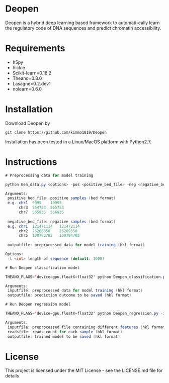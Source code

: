 # Deopen
Deopen is a hybrid deep learning based framework to automati-cally learn the regulatory code of DNA sequences and predict chromatin accessibility.

# Requirements
- h5py
- hickle
- Scikit-learn=0.18.2
- Theano=0.8.0
- Lasagne=0.2.dev1
- nolearn=0.6.0

# Installation
Download Deopen by
```
git clone https://github.com/kimmo1019/Deopen
```
Installation has been tested in a Linux/MacOS platform with Python2.7.

# Instructions

 
```java
# Preprocessing data for model training

python Gen_data.py <options> -pos <positive_bed_file> -neg <negative_bed_file> -out <outputfile>

Arguments:
 positive_bed_file: positive samples (bed format)
 e.g. chr1	9995	10995	
      chr3	564753	565753
      chr7	565935	566935
      
 negative_bed_file: negative samples (bed format)
 e.g. chr1	121471114	121472114	
      chr2	26268350	26269350
      chr5	100783702	100784702
 
 outputfile: preprocessed data for model training (hkl format)

Options:
 -l <int> length of sequence (default: 1000)

# Run Deopen classification model

THEANO_FLAGS='device=gpu,floatX=float32' python Deopen_classification.py -in <inputfile> -out <outputfile>

Arguments:
 inputfile: preprocessed data for model training (hkl format)
 outputfile: prediction outcome to be saved (hkl format)

# Run Deopen regression model

THEANO_FLAGS='device=gpu,floatX=float32' python Deopen_regression.py -in <inputfile> -reads <readsfile> -out <outputfile>

Arguments:
 inputfile: preprocessed file containing different features (hkl format)
 readsfile: reads count for each sample (hkl format)
 outputfile: trained model to be saved (hkl format)

```


# License
This project is licensed under the MIT License - see the LICENSE.md file for details
